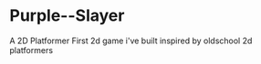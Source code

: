 # Purple--Slayer
 A 2D Platformer
 First 2d game i've built
 inspired by oldschool 2d platformers
                   
